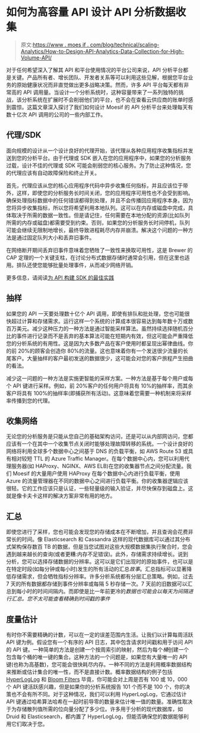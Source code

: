# 如何为高容量 API 设计 API 分析数据收集

> 原文:[https://www . moes if . com/blog/technical/scaling-Analytics/How-to-Design-API-Analytics-Data-Collection-for-High-Volume-API/](https://www.moesif.com/blog/technical/scaling-analytics/How-to-Design-API-Analytics-Data-Collection-for-High-Volume-APIs/)

对于任何希望深入了解其 API 和平台使用情况的平台公司来说，API 分析平台都是关键。产品所有者、增长团队、开发者关系等可以利用这些见解，根据您平台业务的原始健康状况而非直觉做出更多战略决策。然而，许多 API 平台每天都有非常高的 API 调用量。当设计一个分析系统时，这种容量带来了一系列独特的挑战，该分析系统在扩展时不会削弱他们的平台，也不会在查看云供应商的账单时感到震惊。这篇文章深入探讨了我们如何设计 Moesif 的 API 分析平台来处理每天有数十亿次 API 调用的公司的一些内部工作。

## 代理/SDK

面向规模的设计从一个设计良好的代理开始，该代理从各种应用程序收集指标并发送到您的分析平台。由于代理或 SDK 嵌入在您的应用程序中，如果您的分析服务过载，设计不佳的代理或 SDK 可能会削弱您的核心服务。为了防止这种情况，您的代理应该有自动故障保险和终止开关。

首先，代理应该从您的核心应用程序代码中异步收集任何指标，并且应该位于带外，这样，即使您的分析服务长时间关闭，您的应用程序可用性也不会受到影响。确保处理指标数据中的任何错误都得到处理，并且不会传播回应用程序本身。因为您将异步收集指标，所以您将希望利用本地队列。这可以在内存或磁盘中完成，具体取决于所需的数据一致性。但是请记住，任何需要在本地分配的资源(比如队列所需的内存或磁盘)都需要受到约束。否则，如果您的分析服务长时间停机，队列可能会继续无限制地增长，最终导致进程耗尽内存并崩溃。解决这个问题的一种方法是通过固定队列大小和丢弃旧事件。

在网络断开期间丢弃旧事件意味着您牺牲了一致性来换取可用性，这是 Brewer 的 CAP 定理的一个关键支柱，在讨论分布式数据存储时通常会引用，但在这里也适用。排队还使您能够批量处理事件，从而减少网络开销。

更多信息，请阅读[为 API 构建 SDK 的最佳实践](/blog/technical/sdks/Best-Practices-for-Building-SDKs-for-APIs/)

## 抽样

如果您的 API 一天要处理数十亿个 API 调用，即使有排队和批处理，您也可能很快超过计算和存储需求。运行这样一个系统的计算成本很容易达到每年数十万或数百万美元。减少这种压力的一种方法是通过智能采样算法。虽然持续选择随机百分比的事件进行记录而不是丢弃的基本算法可能在短期内有效，但这可能会严重降低您的分析系统的有用性。这是因为大多数产品在客户使用时都呈现出幂律曲线。你的前 20%的顾客会创造你 80%的流量。这也意味着你有一个发送很少流量的长尾客户。大量抽样的客户最初发送的数据很少，这可能会对您的客户旅程产生扭曲的看法。

减少这一问题的一种方法是实施更智能的采样方案。一种方法是基于每个用户或每个 API 键进行采样。例如，前 20%客户的任何用户将具有 10%的抽样率，而其余客户将具有 100%的抽样率(即捕获所有活动)。这意味着您需要一种机制来将采样率传播到您的代理。

## 收集网络

无论您的分析服务是只能从您自己的基础架构访问，还是可以从内部网访问，您都应该有一个在其中一个收集节点关闭时能够处理故障转移的系统。一个设计良好的网络将利用全球多个数据中心之间基于 DNS 的负载平衡，如 AWS Route 53 或具有相对较短 TTL 的 Azure Traffic Manager。在每个数据中心内，您可以利用代理服务器(如 HAProxy、NGINX、AWS ELB)在您的收集器节点之间分配流量。我们 Moesif 的大量用户使用 HAProxy 在每个数据中心内进行负载平衡，使用 Azure 的流量管理器在不同的数据中心之间进行负载平衡。你的收集器逻辑应该很轻。它的工作应该只是认证，一些轻量级的输入验证，并尽快保存到磁盘上。这就是像卡夫卡这样的解决方案非常有用的地方。

## 汇总

即使您进行了采样，您也可能会发现您的存储成本在不断增加，并且查询会花费非常长的时间。像 Elasticsearch 和 Cassandra 这样的现代数据库可以通过其分布式架构保存数百 TB 的数据，但是当您试图对这些大规模数据集执行聚合时，您会遇到越来越长的查询(或者更糟:内存不足错误)。此外，存储需求持续增长。说到分析，您可以选择存储数据的分辨率。这可以是它们出现时的原始事件，也可以是在特定时段(如每分钟或每小时)发生的所有活动的汇总*故事*。汇总指标可以显著降低存储需求，但会牺牲指标分辨率。许多分析系统都有分层汇总策略。例如，过去 7 天的所有数据都存储到事件分辨率或每隔 5 秒存储一次。7 天前的旧数据可以汇总到每小时的时间间隔内。而即使是比一年前更冷的*数据也可能会以每天为间隔进行汇总。您不太可能查看精确到时间戳的事件*

## 度量估计

有时你不需要精确的计数，可以在一定的误差范围内生活。让我们以计算每周活跃 API 键为例。假设您有一个有序的 API 日志，其中包含请求时间戳和用于访问 API 的 API 键。一种简单的方法是创建一个按周索引的映射，然后为每个*桶*创建一个包含每个桶的唯一键的集合。这种方法的一个问题是，如果您有大量唯一的 API 键(也称为高基数)，您可能会很快耗尽内存。一种不同的方法是利用概率数据结构来推断或估计集合的唯一性，而不是直接计数。概率数据结构的例子包括 [HyperLogLog](https://en.wikipedia.org/wiki/HyperLogLog) 和 [Bloom Filters](https://en.wikipedia.org/wiki/Bloom_filter) 毕竟，你可能会对上周是否有 100 或 10，000 个 API 键活跃感兴趣，但是如果你的分析系统报告 101 个而不是 100 个，你的决策也不会有所不同。对于这种情况，我们可以利用 HyperLogLog，它通过估计 API 键通过哈希算法哈希在一起时前导零的数量来估计唯一值的数量。准确性取决于为存储散列值所需的位向量分配了多少位。许多用于分析的现代数据库，如 Druid 和 Elasticsearch，都内置了 HyperLogLog，但能否确保您的数据能够利用它们取决于您。